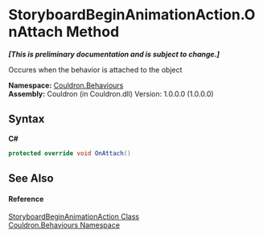 # StoryboardBeginAnimationAction.OnAttach Method 
 _**\[This is preliminary documentation and is subject to change.\]**_

Occures when the behavior is attached to the object

**Namespace:**&nbsp;<a href="N_Couldron_Behaviours">Couldron.Behaviours</a><br />**Assembly:**&nbsp;Couldron (in Couldron.dll) Version: 1.0.0.0 (1.0.0.0)

## Syntax

**C#**<br />
``` C#
protected override void OnAttach()
```


## See Also


#### Reference
<a href="T_Couldron_Behaviours_StoryboardBeginAnimationAction">StoryboardBeginAnimationAction Class</a><br /><a href="N_Couldron_Behaviours">Couldron.Behaviours Namespace</a><br />